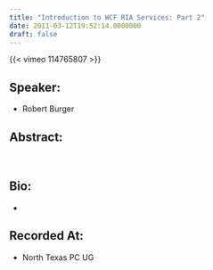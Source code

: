 ```yaml
---
title: "Introduction to WCF RIA Services: Part 2"
date: 2011-03-12T19:52:14.0000000
draft: false
---
```


{{< vimeo 114765807 >}}

## Speaker:

 - Robert Burger

## Abstract:

<p>&nbsp;</p>

## Bio:

 - <p>&nbsp;</p>

## Recorded At:

 - North Texas PC UG

